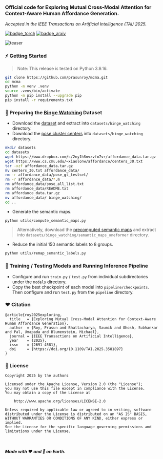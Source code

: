 ### Official code for Exploring Mutual Cross-Modal Attention for Context-Aware Human Affordance Generation.

*Accepted in the IEEE Transactions on Artificial Intelligence (TAI) 2025.*

[![badge_torch](https://img.shields.io/badge/made_with-PyTorch_2.0-EE4C2C?style=flat-square&logo=PyTorch)](https://pytorch.org/)
[![badge_arxiv](https://img.shields.io/badge/arXiv-2502.13637-brightgreen?style=flat-square)](https://arxiv.org/abs/2502.13637)

![teaser](https://github.com/user-attachments/assets/c0099350-db25-412b-ad7f-1fbe6d77a856)

### :zap: Getting Started
> Note: This release is tested on Python 3.9.16.
```bash
git clone https://github.com/prasunroy/mcma.git
cd mcma
python -m venv .venv
source .venv/bin/activate
python -m pip install --upgrade pip
pip install -r requirements.txt
```

### :wrench: Preparing the [Binge Watching](https://www.cs.cmu.edu/~xiaolonw/affordance.html) Dataset
* Download the [dataset](https://www.dropbox.com/s/2ny1h8nvzvfo7vr/affordance_data.tar.gz) and extract into `datasets/binge_watching` directory.
* Download the [pose cluster centers](https://www.cs.cmu.edu/~xiaolonw/affordance/centers_30.txt) into `datasets/binge_watching` directory.
```bash
mkdir datasets
cd datasets
wget https://www.dropbox.com/s/2ny1h8nvzvfo7vr/affordance_data.tar.gz
wget https://www.cs.cmu.edu/~xiaolonw/affordance/centers_30.txt
tar -xzf affordance_data.tar.gz
mv centers_30.txt affordance_data/
rm -r affordance_data/pose_gt_testset/
rm -r affordance_data/*.m
rm affordance_data/pose_all_list.txt
rm affordance_data/README.txt
rm affordance_data.tar.gz
mv affordance_data/ binge_watching/
cd ..
```
* Generate the semantic maps.
```bash
python utils/compute_semantic_maps.py
```
> Alternatively, download the [precomputed semantic maps](https://drive.google.com/file/d/1CtbtZCamIxQ2Cl8QYJ0AVKK-eIM-BZQ1/view) and extract into `datasets/binge_watching/semantic_maps_oneformer` directory.
* Reduce the initial 150 semantic labels to 8 groups.
```bash
python utils/remap_semantic_labels.py
```

### :rocket: Training / Testing Models and Running Inference Pipeline
* Configure and run `train.py` / `test.py` from individual subdirectories under the `models` directory.
* Copy the best checkpoint of each model into `pipeline/checkpoints`. Then configure and run `test.py` from the `pipeline` directory.

### :heart: Citation
```
@article{roy2025exploring,
  title   = {Exploring Mutual Cross-Modal Attention for Context-Aware Human Affordance Generation},
  author  = {Roy, Prasun and Bhattacharya, Saumik and Ghosh, Subhankar and Pal, Umapada and Blumenstein, Michael},
  journal = {IEEE Transactions on Artificial Intelligence},
  year    = {2025},
  issn    = {2691-4581},
  doi     = {https://doi.org/10.1109/TAI.2025.3581897}
}
```

### :page_facing_up: License
```
Copyright 2025 by the authors

Licensed under the Apache License, Version 2.0 (the "License");
you may not use this file except in compliance with the License.
You may obtain a copy of the License at

    http://www.apache.org/licenses/LICENSE-2.0

Unless required by applicable law or agreed to in writing, software
distributed under the License is distributed on an "AS IS" BASIS,
WITHOUT WARRANTIES OR CONDITIONS OF ANY KIND, either express or implied.
See the License for the specific language governing permissions and
limitations under the License.
```

<br>

##### Made with :heart: and :pizza: on Earth.
